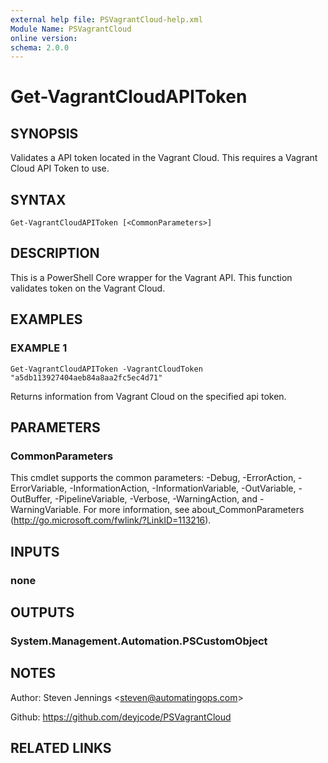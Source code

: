 ```yaml
---
external help file: PSVagrantCloud-help.xml
Module Name: PSVagrantCloud
online version:
schema: 2.0.0
---
```


# Get-VagrantCloudAPIToken

## SYNOPSIS
Validates a API token located in the Vagrant Cloud. 
This requires a Vagrant Cloud API Token to use.

## SYNTAX

```
Get-VagrantCloudAPIToken [<CommonParameters>]
```

## DESCRIPTION
This is a PowerShell Core wrapper for the Vagrant API.
This function validates token on the Vagrant Cloud.

## EXAMPLES

### EXAMPLE 1
```
Get-VagrantCloudAPIToken -VagrantCloudToken "a5db113927404aeb84a8aa2fc5ec4d71"
```

Returns information from Vagrant Cloud on the specified api token.

## PARAMETERS

### CommonParameters
This cmdlet supports the common parameters: -Debug, -ErrorAction, -ErrorVariable, -InformationAction, -InformationVariable, -OutVariable, -OutBuffer, -PipelineVariable, -Verbose, -WarningAction, and -WarningVariable.
For more information, see about_CommonParameters (http://go.microsoft.com/fwlink/?LinkID=113216).

## INPUTS

### none
## OUTPUTS

### System.Management.Automation.PSCustomObject
## NOTES
Author: Steven Jennings \<steven@automatingops.com\>

Github: https://github.com/deyjcode/PSVagrantCloud

## RELATED LINKS
